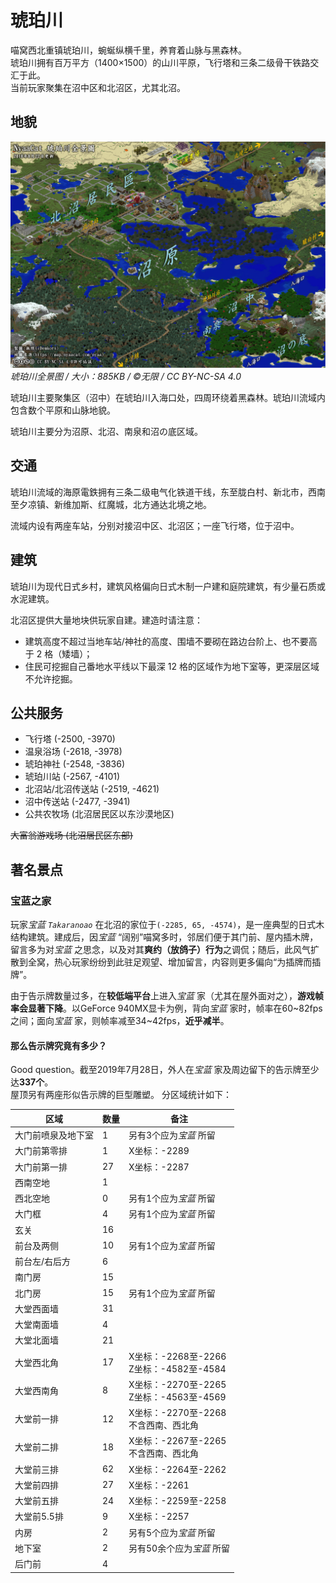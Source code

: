 # 琥珀川

喵窝西北重镇琥珀川，蜿蜒纵横千里，养育着山脉与黑森林。  
琥珀川拥有百万平方（1400×1500）的山川平原，飞行塔和三条二级骨干铁路交汇于此。  
当前玩家聚集在沼中区和北沼区，尤其北沼。  

## 地貌

![琥珀川全景图](../../assets/images/kohakukawa-map.jpg)  
*琥珀川全景图 / 大小：885KB / ©无限 / CC BY-NC-SA 4.0*

琥珀川主要聚集区（沼中）在琥珀川入海口处，四周环绕着黑森林。琥珀川流域内包含数个平原和山脉地貌。

琥珀川主要分为沼原、北沼、南泉和沼の底区域。

## 交通

琥珀川流域的海原電鉄拥有三条二级电气化铁道干线，东至胧白村、新北市，西南至夕凉镇、新维加斯、红魔城，北方通达北境之地。

流域内设有两座车站，分别对接沼中区、北沼区；一座飞行塔，位于沼中。

## 建筑

琥珀川为现代日式乡村，建筑风格偏向日式木制一户建和庭院建筑，有少量石质或水泥建筑。

北沼区提供大量地块供玩家自建。建造时请注意：

- 建筑高度不超过当地车站/神社的高度、围墙不要砌在路边台阶上、也不要高于 2 格（矮墙）；
- 住民可挖掘自己番地水平线以下最深 12 格的区域作为地下室等，更深层区域不允许挖掘。

## 公共服务

- 飞行塔 (-2500, -3970)
- 温泉浴场 (-2618, -3978)
- 琥珀神社 (-2548, -3836)
- 琥珀川站 (-2567, -4101)
- 北沼站/北沼传送站 (-2519, -4621)
- 沼中传送站 (-2477, -3941)
- 公共农牧场 (北沼居民区以东沙漠地区)

~~大富翁游戏场 (北沼居民区东部)~~

## 著名景点
### 宝蓝之家
玩家*宝蓝 `Takaranoao`* 在北沼的家位于`(-2285, 65, -4574)`，是一座典型的日式木结构建筑。建成后，因*宝蓝* “阔别”喵窝多时，邻居们便于其门前、屋内插木牌，留言多为对*宝蓝* 之思念，以及对其**爽约（放鸽子）行为**之调侃；随后，此风气扩散到全窝，热心玩家纷纷到此驻足观望、增加留言，内容则更多偏向“为插牌而插牌”。

由于告示牌数量过多，在**较低端平台**上进入*宝蓝* 家（尤其在屋外面对之），**游戏帧率会显著下降**。以GeForce 940MX显卡为例，背向*宝蓝* 家时，帧率在60\~82fps之间；面向*宝蓝* 家，则帧率减至34\~42fps，**近乎减半**。

#### 那么告示牌究竟有多少？
Good question。截至2019年7月28日，外人在*宝蓝* 家及周边留下的告示牌至少达**337个**。  
屋顶另有两座形似告示牌的巨型雕塑。
分区域统计如下：

|区域|数量|备注|
|-|-|-|
|大门前喷泉及地下室|1|另有3个应为*宝蓝* 所留|
|大门前第零排|1|X坐标：-2289|
|大门前第一排|27|X坐标：-2287|
|西南空地|1| |
|西北空地|0|另有1个应为*宝蓝* 所留|
|大门框|4|另有1个应为*宝蓝* 所留|
|玄关|16| |
|前台及两侧|10|另有1个应为*宝蓝* 所留|
|前台左/右后方|6| |
|南门房|15| |
|北门房|15|另有1个应为*宝蓝* 所留|
|大堂西面墙|31| |
|大堂南面墙|4| |
|大堂北面墙|21| |
|大堂西北角|17|X坐标：-2268至-2266<br />Z坐标：-4582至-4584|
|大堂西南角|8|X坐标：-2270至-2265<br />Z坐标：-4563至-4569|
|大堂前一排|12|X坐标：-2270至-2268<br />不含西南、西北角|
|大堂前二排|18|X坐标：-2267至-2265<br />不含西南、西北角|
|大堂前三排|62|X坐标：-2264至-2262|
|大堂前四排|27|X坐标：-2261|
|大堂前五排|24|X坐标：-2259至-2258|
|大堂前5.5排|9|X坐标：-2257|
|内房|2|另有5个应为*宝蓝* 所留|
|地下室|2|另有50余个应为*宝蓝* 所留|
|后门前|4| |
